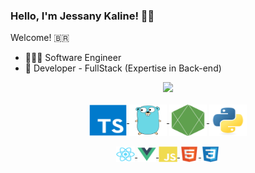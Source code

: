 ### Hello, I'm Jessany Kaline! 🏳️‍🌈

Welcome! 🇧🇷


- 👩🏽‍💻 Software Engineer
- 🔭 Developer - FullStack (Expertise in Back-end)


<div align="center">
  <a href="https://github.com/JessanyKaline"> 
  <img height="180em" src="https://github-readme-stats.vercel.app/api/top-langs/?username=jessanykaline&layout=compact&langs_count=7&theme=cobalt"/>
</div>

<div style="display: inline_block" align="center"><br>
  <img align="center" alt="Jessany-Typescript" height="50" width="60" src="https://raw.githubusercontent.com/devicons/devicon/master/icons/typescript/typescript-original.svg">
  <img align="center" alt="Jessany-Golang" height="50" width="60" src="https://raw.githubusercontent.com/devicons/devicon/master/icons/go/go-original.svg">
  <img align="center" alt="Jessany-Js" height="50" width="60" src="https://raw.githubusercontent.com/devicons/devicon/master/icons/nodejs/nodejs-plain.svg">
  <img align="center" alt="Jessany-Python" height="50" width="60" src="https://raw.githubusercontent.com/devicons/devicon/master/icons/python/python-original.svg">
  </br> </br>
  <img align="center" alt="Jessany-React" height="25" width="30" src="https://raw.githubusercontent.com/devicons/devicon/master/icons/react/react-original.svg">
  <img align="center" alt="Jessany-Vue" height="25" width="30" src="https://github.com/devicons/devicon/blob/master/icons/vuejs/vuejs-original.svg">
   <img align="center" alt="Jessany-Js" height="25" width="30" src="https://raw.githubusercontent.com/devicons/devicon/master/icons/javascript/javascript-plain.svg">
  <img align="center" alt="Jessany-HTML" height="25" width="30" src="https://raw.githubusercontent.com/devicons/devicon/master/icons/html5/html5-original.svg">
  <img align="center" alt="Jessany-CSS" height="25" width="30" src="https://raw.githubusercontent.com/devicons/devicon/master/icons/css3/css3-original.svg">
  
  
</div>

##
 

 

